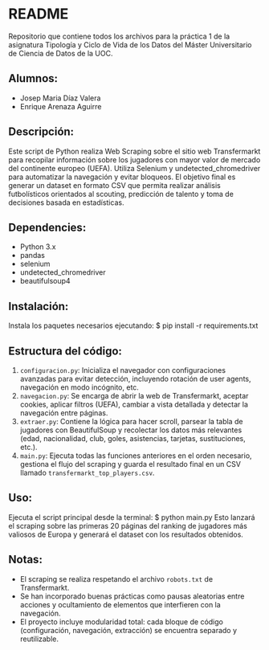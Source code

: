 # README

Repositorio que contiene todos los archivos para la práctica 1 de la asignatura Tipología y Ciclo de Vida de los Datos del Máster Universitario de Ciencia de Datos de la UOC.

## Alumnos:
- Josep Maria Díaz Valera  
- Enrique Arenaza Aguirre

## Descripción:
Este script de Python realiza Web Scraping sobre el sitio web Transfermarkt para recopilar información sobre los jugadores con mayor valor de mercado del continente europeo (UEFA). Utiliza Selenium y undetected_chromedriver para automatizar la navegación y evitar bloqueos. El objetivo final es generar un dataset en formato CSV que permita realizar análisis futbolísticos orientados al scouting, predicción de talento y toma de decisiones basada en estadísticas.

## Dependencies:
- Python 3.x  
- pandas  
- selenium  
- undetected_chromedriver  
- beautifulsoup4  

## Instalación:
Instala los paquetes necesarios ejecutando:
$ pip install -r requirements.txt

## Estructura del código:

1. `configuracion.py`: Inicializa el navegador con configuraciones avanzadas para evitar detección, incluyendo rotación de user agents, navegación en modo incógnito, etc.
2. `navegacion.py`: Se encarga de abrir la web de Transfermarkt, aceptar cookies, aplicar filtros (UEFA), cambiar a vista detallada y detectar la navegación entre páginas.
3. `extraer.py`: Contiene la lógica para hacer scroll, parsear la tabla de jugadores con BeautifulSoup y recolectar los datos más relevantes (edad, nacionalidad, club, goles, asistencias, tarjetas, sustituciones, etc.).
4. `main.py`: Ejecuta todas las funciones anteriores en el orden necesario, gestiona el flujo del scraping y guarda el resultado final en un CSV llamado `transfermarkt_top_players.csv`.

## Uso:
Ejecuta el script principal desde la terminal:
$ python main.py
Esto lanzará el scraping sobre las primeras 20 páginas del ranking de jugadores más valiosos de Europa y generará el dataset con los resultados obtenidos.

## Notas:
- El scraping se realiza respetando el archivo `robots.txt` de Transfermarkt.
- Se han incorporado buenas prácticas como pausas aleatorias entre acciones y ocultamiento de elementos que interfieren con la navegación.
- El proyecto incluye modularidad total: cada bloque de código (configuración, navegación, extracción) se encuentra separado y reutilizable.
